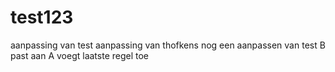# test123
aanpassing van test
aanpassing van thofkens
nog een aanpassen van test
B past aan
A voegt laatste regel toe
